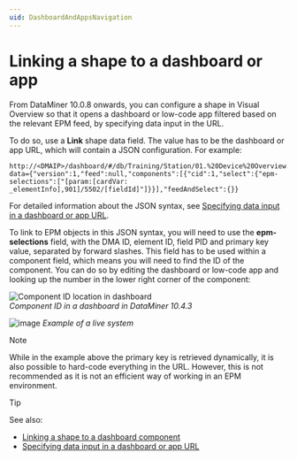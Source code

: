 ```yaml
---
uid: DashboardAndAppsNavigation
---
```


# Linking a shape to a dashboard or app

From DataMiner 10.0.8 onwards, you can configure a shape in Visual Overview so that it opens a dashboard or low-code app filtered based on the relevant EPM feed, by specifying data input in the URL.

To do so, use a **Link** shape data field. The value has to be the dashboard or app URL, which will contain a JSON configuration. For example:

```text
http://<DMAIP>/dashboard/#/db/Training/Station/01.%20Device%20Overview.dmadb?data={"version":1,"feed":null,"components":[{"cid":1,"select":{"epm-selections":["[param:[cardVar: _elementInfo],901]/5502/[fieldId]"]}}],"feedAndSelect":{}}
```

For detailed information about the JSON syntax, see [Specifying data input in a dashboard or app URL](xref:Specifying_data_input_in_a_dashboard_URL).

To link to EPM objects in this JSON syntax, you will need to use the **epm-selections** field, with the DMA ID, element ID, field PID and primary key value, separated by forward slashes. This field has to be used within a component field, which means you will need to find the ID of the component. You can do so by editing the dashboard or low-code app and looking up the number in the lower right corner of the component:

![Component ID location in dashboard](~/develop/images/EPM_Retrieving_component_ID2.png)<br>
*Component ID in a dashboard in DataMiner 10.4.3*

![image](https://github.com/user-attachments/assets/4db1ed7c-b5e7-45fc-a55b-cd7ae9f533f0)
*Example of a live system*

> [!NOTE]
> While in the example above the primary key is retrieved dynamically, it is also possible to hard-code everything in the URL. However, this is not recommended as it is not an efficient way of working in an EPM environment.

> [!TIP]
> See also:
>
> - [Linking a shape to a dashboard component](xref:Linking_a_shape_to_a_dashboard_component)
> - [Specifying data input in a dashboard or app URL](xref:Specifying_data_input_in_a_dashboard_URL)
